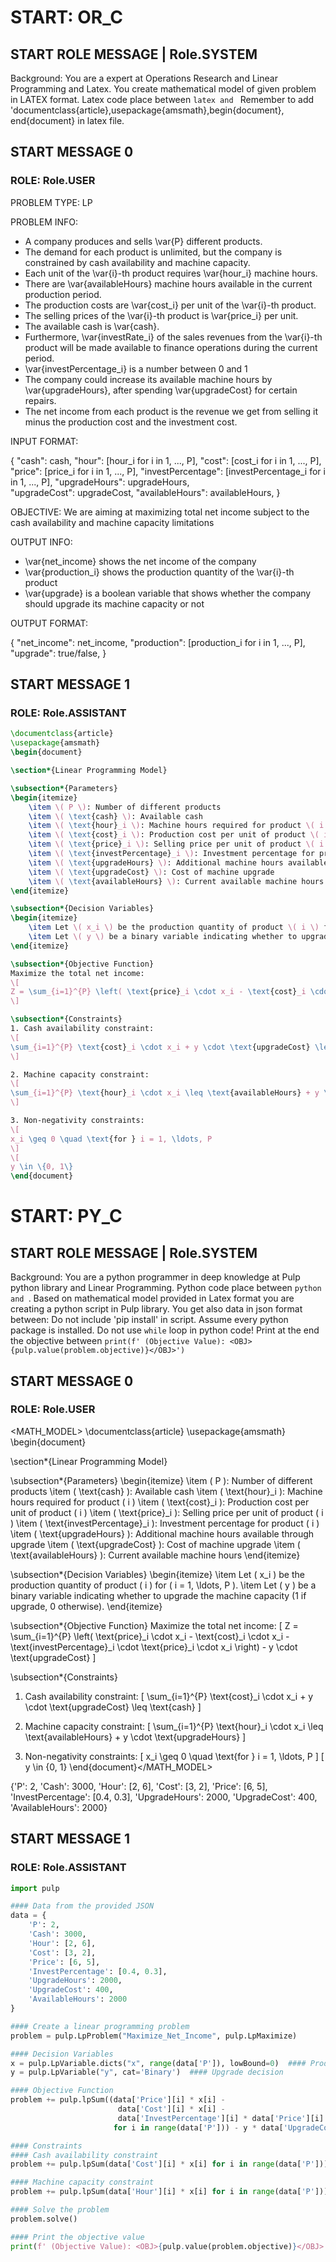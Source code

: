 # START: OR_C 
## START ROLE MESSAGE | Role.SYSTEM 
Background: You are a expert at Operations Research and Linear Programming and Latex. You create mathematical model of given problem in LATEX format. Latex code place between ```latex and ``` Remember to add 'documentclass{article},usepackage{amsmath},begin{document}, end{document} in latex file. 
## START MESSAGE 0 
### ROLE: Role.USER
<DESCRIPTION>
PROBLEM TYPE: LP

PROBLEM INFO: 

- A company produces and sells \var{P} different products. 
- The demand for each product is unlimited, but the company is constrained by cash availability and machine capacity.
- Each unit of the \var{i}-th product requires \var{hour_i} machine hours.
- There are \var{availableHours} machine hours available in the current production period.
- The production costs are \var{cost_i} per unit of the \var{i}-th product.
- The selling prices of the \var{i}-th product is \var{price_i} per unit.
- The available cash is \var{cash}.
- Furthermore, \var{investRate_i} of the sales revenues from the \var{i}-th product will be made available to finance operations during the current period.
- \var{investPercentage_i} is a number between 0 and 1
- The company could increase its available machine hours by \var{upgradeHours}, after spending \var{upgradeCost} for certain repairs. 
- The net income from each product is the revenue we get from selling it minus the production cost and the investment cost.

INPUT FORMAT:

{
    "cash": cash,
    "hour": [hour_i for i in 1, ..., P],
    "cost": [cost_i for i in 1, ..., P],
    "price": [price_i for i in 1, ..., P],
    "investPercentage": [investPercentage_i for i in 1, ..., P],
    "upgradeHours": upgradeHours,   
    "upgradeCost": upgradeCost,
    "availableHours": availableHours,
}

OBJECTIVE: We are aiming at maximizing total net income subject to the cash availability and machine capacity limitations

OUTPUT INFO:

- \var{net_income} shows the net income of the company
- \var{production_i} shows the production quantity of the \var{i}-th product
- \var{upgrade} is a boolean variable that shows whether the company should upgrade its machine capacity or not

OUTPUT FORMAT:

{
    "net_income": net_income,
    "production": [production_i for i in 1, ..., P],
    "upgrade": true/false,
}
</DESCRIPTION>


## START MESSAGE 1 
### ROLE: Role.ASSISTANT
```latex
\documentclass{article}
\usepackage{amsmath}
\begin{document}

\section*{Linear Programming Model}

\subsection*{Parameters}
\begin{itemize}
    \item \( P \): Number of different products
    \item \( \text{cash} \): Available cash
    \item \( \text{hour}_i \): Machine hours required for product \( i \)
    \item \( \text{cost}_i \): Production cost per unit of product \( i \)
    \item \( \text{price}_i \): Selling price per unit of product \( i \)
    \item \( \text{investPercentage}_i \): Investment percentage for product \( i \)
    \item \( \text{upgradeHours} \): Additional machine hours available through upgrade
    \item \( \text{upgradeCost} \): Cost of machine upgrade
    \item \( \text{availableHours} \): Current available machine hours
\end{itemize}

\subsection*{Decision Variables}
\begin{itemize}
    \item Let \( x_i \) be the production quantity of product \( i \) for \( i = 1, \ldots, P \).
    \item Let \( y \) be a binary variable indicating whether to upgrade the machine capacity (1 if upgrade, 0 otherwise).
\end{itemize}

\subsection*{Objective Function}
Maximize the total net income:
\[
Z = \sum_{i=1}^{P} \left( \text{price}_i \cdot x_i - \text{cost}_i \cdot x_i - \text{investPercentage}_i \cdot \text{price}_i \cdot x_i \right) - y \cdot \text{upgradeCost}
\]

\subsection*{Constraints}
1. Cash availability constraint:
\[
\sum_{i=1}^{P} \text{cost}_i \cdot x_i + y \cdot \text{upgradeCost} \leq \text{cash}
\]

2. Machine capacity constraint:
\[
\sum_{i=1}^{P} \text{hour}_i \cdot x_i \leq \text{availableHours} + y \cdot \text{upgradeHours}
\]

3. Non-negativity constraints:
\[
x_i \geq 0 \quad \text{for } i = 1, \ldots, P
\]
\[
y \in \{0, 1\}
\end{document}
```

# START: PY_C 
## START ROLE MESSAGE | Role.SYSTEM 
Background: You are a python programmer in deep knowledge at Pulp python library and Linear Programming. Python code place between ```python and ```. Based on mathematical model provided in Latex format you are creating a python script in Pulp library. You get also data in json format between: <DATA></DATA> Do not include 'pip install' in script. Assume every python package is installed. Do not use `while` loop in python code! Print at the end the objective between <OBJ></OBJ> `print(f' (Objective Value): <OBJ>{pulp.value(problem.objective)}</OBJ>')` 
## START MESSAGE 0 
### ROLE: Role.USER
<MATH_MODEL>
\documentclass{article}
\usepackage{amsmath}
\begin{document}

\section*{Linear Programming Model}

\subsection*{Parameters}
\begin{itemize}
    \item \( P \): Number of different products
    \item \( \text{cash} \): Available cash
    \item \( \text{hour}_i \): Machine hours required for product \( i \)
    \item \( \text{cost}_i \): Production cost per unit of product \( i \)
    \item \( \text{price}_i \): Selling price per unit of product \( i \)
    \item \( \text{investPercentage}_i \): Investment percentage for product \( i \)
    \item \( \text{upgradeHours} \): Additional machine hours available through upgrade
    \item \( \text{upgradeCost} \): Cost of machine upgrade
    \item \( \text{availableHours} \): Current available machine hours
\end{itemize}

\subsection*{Decision Variables}
\begin{itemize}
    \item Let \( x_i \) be the production quantity of product \( i \) for \( i = 1, \ldots, P \).
    \item Let \( y \) be a binary variable indicating whether to upgrade the machine capacity (1 if upgrade, 0 otherwise).
\end{itemize}

\subsection*{Objective Function}
Maximize the total net income:
\[
Z = \sum_{i=1}^{P} \left( \text{price}_i \cdot x_i - \text{cost}_i \cdot x_i - \text{investPercentage}_i \cdot \text{price}_i \cdot x_i \right) - y \cdot \text{upgradeCost}
\]

\subsection*{Constraints}
1. Cash availability constraint:
\[
\sum_{i=1}^{P} \text{cost}_i \cdot x_i + y \cdot \text{upgradeCost} \leq \text{cash}
\]

2. Machine capacity constraint:
\[
\sum_{i=1}^{P} \text{hour}_i \cdot x_i \leq \text{availableHours} + y \cdot \text{upgradeHours}
\]

3. Non-negativity constraints:
\[
x_i \geq 0 \quad \text{for } i = 1, \ldots, P
\]
\[
y \in \{0, 1\}
\end{document}</MATH_MODEL>
<DATA>
{'P': 2, 'Cash': 3000, 'Hour': [2, 6], 'Cost': [3, 2], 'Price': [6, 5], 'InvestPercentage': [0.4, 0.3], 'UpgradeHours': 2000, 'UpgradeCost': 400, 'AvailableHours': 2000}</DATA>


## START MESSAGE 1 
### ROLE: Role.ASSISTANT
```python
import pulp

#### Data from the provided JSON
data = {
    'P': 2,
    'Cash': 3000,
    'Hour': [2, 6],
    'Cost': [3, 2],
    'Price': [6, 5],
    'InvestPercentage': [0.4, 0.3],
    'UpgradeHours': 2000,
    'UpgradeCost': 400,
    'AvailableHours': 2000
}

#### Create a linear programming problem
problem = pulp.LpProblem("Maximize_Net_Income", pulp.LpMaximize)

#### Decision Variables
x = pulp.LpVariable.dicts("x", range(data['P']), lowBound=0)  #### Production quantities
y = pulp.LpVariable("y", cat='Binary')  #### Upgrade decision

#### Objective Function
problem += pulp.lpSum((data['Price'][i] * x[i] - 
                        data['Cost'][i] * x[i] - 
                        data['InvestPercentage'][i] * data['Price'][i] * x[i]) 
                       for i in range(data['P'])) - y * data['UpgradeCost'], "Total_Net_Income"

#### Constraints
#### Cash availability constraint
problem += pulp.lpSum(data['Cost'][i] * x[i] for i in range(data['P'])) + y * data['UpgradeCost'] <= data['Cash'], "Cash_Constraint"

#### Machine capacity constraint
problem += pulp.lpSum(data['Hour'][i] * x[i] for i in range(data['P'])) <= data['AvailableHours'] + y * data['UpgradeHours'], "Machine_Capacity_Constraint"

#### Solve the problem
problem.solve()

#### Print the objective value
print(f' (Objective Value): <OBJ>{pulp.value(problem.objective)}</OBJ>')
```

